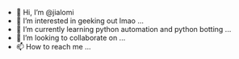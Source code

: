 - 👋 Hi, I’m @jialomi
- 👀 I’m interested in geeking out lmao ...
- 🌱 I’m currently learning python automation and python botting ...
- 💞️ I’m looking to collaborate on ...
- 📫 How to reach me ...

<!---
jialomi/jialomi is a ✨ special ✨ repository because its `README.md` (this file) appears on your GitHub profile.
You can click the Preview link to take a look at your changes.
--->
